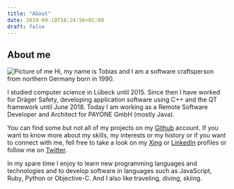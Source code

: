 ```yaml
---
title: "About"
date: 2019-09-10T18:24:56+01:00
draft: false
---
```


## About me
![Picture of me](/images/about-profile.jpg#floatright)
Hi, my name is Tobias and I am a software craftsperson from northern Germany born in 1990.

I studied computer science in Lübeck until 2015. Since then I have worked for Dräger Safety, developing application software using C++ and the QT framework until June 2018. Today I am working as a Remote Software Developer and Architect for PAYONE GmbH (mostly Java).

You can find some but not all of my projects on my [Github](https://github.com/TobiasMende/) account. If you want to know more about my skills, my interests or my history or if you want to connect with me, fell free to take a look on my [Xing](https://www.xing.com/profile/Tobias_Mende/cv) or [LinkedIn](https://www.linkedin.com/in/tobiasmende/) profiles or follow me on [Twitter](https://twitter.com/tobias_mende).

In my spare time I enjoy to learn new programming languages and technologies and to develop software in languages such as JavaScript, Ruby, Python or Objective-C. And I also like traveling, diving, skiing.